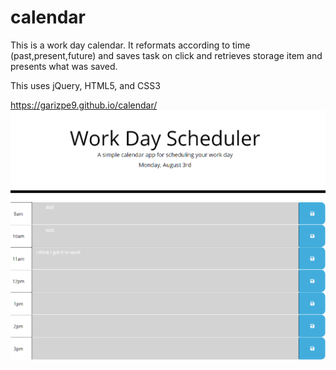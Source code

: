 # calendar
This is a work day calendar. It reformats according to time (past,present,future) and saves task on click and retrieves storage item and presents what was saved. 

This uses jQuery, HTML5, and CSS3

https://garizpe9.github.io/calendar/
<img src=https://github.com/garizpe9/calendar/blob/master/calendarpic.PNG>

